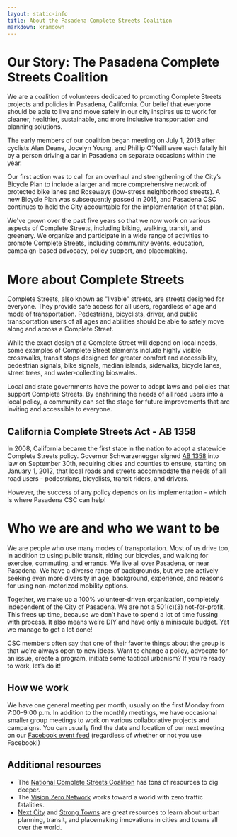 ```yaml
---
layout: static-info
title: About the Pasadena Complete Streets Coalition
markdown: kramdown
---
```

<!--About Pasadena CSC-->

# Our Story: The Pasadena Complete Streets Coalition

We are a coalition of volunteers dedicated to promoting Complete Streets projects and policies in Pasadena, California. Our belief that everyone should be able to live and move safely in our city inspires us to work for cleaner, healthier, sustainable, and more inclusive transportation and planning solutions.

The early members of our coalition began meeting on July 1, 2013 after cyclists Alan Deane, Jocelyn Young, and Phillip O’Neill were each fatally hit by a person driving a car in Pasadena on separate occasions within the year.

Our first action was to call for an overhaul and strengthening of the City’s Bicycle Plan to include a larger and more comprehensive network of protected bike lanes and Roseways (low-stress neighborhood streets). A new Bicycle Plan was subsequently passed in 2015, and Pasadena CSC continues to hold the City accountable for the implementation of that plan.

We've grown over the past five years so that we now work on various aspects of Complete Streets, including biking, walking, transit, and greenery. We organize and participate in a wide range of activities to promote Complete Streets, including community events, education, campaign-based advocacy, policy support, and placemaking. 
 

<!--About Complete Streets-->
# More about Complete Streets
 
Complete Streets, also known as "livable" streets, are streets designed for everyone. They provide safe access for all users, regardless of age and mode of transportation. Pedestrians, bicyclists, driver, and public transportation users of all ages and abilities should be able to safely move along and across a Complete Street.

While the exact design of a Complete Street will depend on local needs, some examples of Complete Street elements include highly visible crosswalks, transit stops designed for greater comfort and accessibility, pedestrian signals, bike signals, median islands, sidewalks, bicycle lanes, street trees, and water-collecting bioswales. 

Local and state governments have the power to adopt laws and policies that support Complete Streets. By enshrining the needs of all road users into a local policy, a community can set the stage for future improvements that are inviting and accessible to everyone. 

## California Complete Streets Act - AB 1358
In 2008, California became the first state in the nation to adopt a statewide Complete Streets policy. Governor Schwarzenegger signed [AB 1358](http://www.leginfo.ca.gov/pub/07-08/bill/asm/ab_1351-1400/ab_1358_bill_20080908_enrolled.html) into law on September 30th, requiring cities and counties to ensure, starting on January 1, 2012, that local roads and streets accommodate the needs of all road users - pedestrians, bicyclists, transit riders, and drivers. 

However, the success of any policy depends on its implementation - which is where Pasadena CSC can help!

# Who we are and who we want to be 

We are people who use many modes of transportation. Most of us drive too, in addition to using public transit, riding our bicycles, and walking for exercise, commuting, and errands. We live all over Pasadena, or near Pasadena. We have a diverse range of backgrounds, but we are actively seeking even more diversity in age, background, experience, and reasons for using non-motorized mobility options.

Together, we make up a 100% volunteer-driven organization, completely independent of the City of Pasadena. We are not a 501(c)(3) not-for-profit. This frees up time, because we don’t have to spend a lot of time fussing with process. It also means we’re DIY and have only a miniscule budget. Yet we manage to get a lot done! 

CSC members often say that one of their favorite things about the group is that we're always open to new ideas. Want to change a policy, advocate for an issue, create a program, initiate some tactical urbanism? If you're ready to work, let’s do it! 

## How we work 

We have one general meeting per month, usually on the first Monday from 7:00–9:00 p.m. In addition to the monthly meetings, we have occasional smaller group meetings to work on various collaborative projects and campaigns. You can usually find the date and location of our next meeting on our [Facebook event feed](https://www.facebook.com/pg/pasadenacsc/events/) (regardless of whether or not you use Facebook!)

## Additional resources
- The [National Complete Streets Coalition](https://smartgrowthamerica.org/program/national-complete-streets-coalition/) has tons of resources to dig deeper. 
- The [Vision Zero Network](http://visionzeronetwork.org) works toward a world with zero traffic fatalities.
- [Next City](https://nextcity.org) and [Strong Towns](https://www.strongtowns.org) are great resources to learn about urban planning, transit, and placemaking innovations in cities and towns all over the world.

